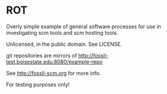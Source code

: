ROT
===

Overly simple example of general software processes for use in investigating
scm tools and scm hosting tools.

Unlicensed, in the public domain.  See LICENSE.

git repositories are mirrors of http://fossil-test.boisestate.edu:8080/example-repo

See http://fossil-scm.org for more info.

For testing purposes only!

